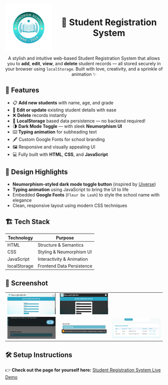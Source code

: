 <div align="center" style="display: flex; align-items: center; gap: 10px;">

  <img src="resources/oxymoron_logo.png" alt="Logo" width="150"/>

  <h1 style="display: inline-block; margin: 0;">
    🏫 Student Registration System
  </h1>

</div>

<p align="center">
  A stylish and intuitive web-based Student Registration System that allows you to <strong>add</strong>, <strong>edit</strong>, <strong>view</strong>, and <strong>delete</strong> student records — all stored securely in your browser using <code>localStorage</code>. Built with love, creativity, and a sprinkle of animation ✨
</p>

## 🌟 Features

- 📋 **Add new students** with name, age, and grade
- 📝 **Edit or update** existing student details with ease
- ❌ **Delete** records instantly
- 🧠 **LocalStorage** based data persistence — no backend required!
- 🌗 **Dark Mode Toggle** — with sleek **Neumorphism UI**
- ⌨️ **Typing animation** for subheading text
- 🖋️ Custom Google Fonts for school branding
- 🖼️ Responsive and visually appealing UI
- 💻 Fully built with **HTML**, **CSS**, and **JavaScript**

## 🎨 Design Highlights

- **Neumorphism-styled dark mode toggle button** (inspired by [Uiverse](https://uiverse.io))
- **Typing animation** using JavaScript to bring the UI to life
- Embedded **Google Fonts** (`Fleur De Leah`) to style the school name with elegance
- Clean, responsive layout using modern CSS techniques

## 🏗️ Tech Stack

| Technology | Purpose                   |
|------------|----------------------------|
| HTML       | Structure & Semantics      |
| CSS        | Styling & Neumorphism UI   |
| JavaScript | Interactivity & Animation  |
| localStorage | Frontend Data Persistence |

## 📸 Screenshot

<div align="center">
  <table>
    <tr>
      <td><img src="resources/ss-page.png" width="150%"/></td>
      <td><img src="resources/ss-darkmode.png" width="150%"/></td>
    </tr>
    <tr>
      <td><img src="resources/ss-name-check.png" width="100%"/></td>
      <td><img src="resources/ss-email-check.png" width="125%"/></td>
      <td><img src="resources/ss-table.png" width="100%"/></td>
    </tr>
  </table>
</div>

## 🛠️ Setup Instructions
👉 **Check out the page for yourself here:** [Student Registration System Live Demo](https://nitya1950.github.io/Student_Registration_JS/)




